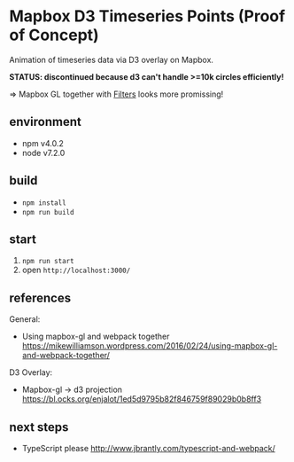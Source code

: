 # Mapbox D3 Timeseries Points (Proof of Concept)
Animation of timeseries data via D3 overlay on Mapbox.

**STATUS: discontinued because d3 can't handle >=10k circles efficiently!**

=> Mapbox GL together with [Filters](https://www.mapbox.com/mapbox-gl-style-spec/#types-filter) looks more promissing!

## environment
* npm v4.0.2
* node v7.2.0

## build
* `npm install`
* `npm run build`

## start
1. `npm run start`
2. open `http://localhost:3000/`

## references
General:
* Using mapbox-gl and webpack together
https://mikewilliamson.wordpress.com/2016/02/24/using-mapbox-gl-and-webpack-together/

D3 Overlay:
* Mapbox-gl -> d3 projection
https://bl.ocks.org/enjalot/1ed5d9795b82f846759f89029b0b8ff3

## next steps
* TypeScript please
http://www.jbrantly.com/typescript-and-webpack/